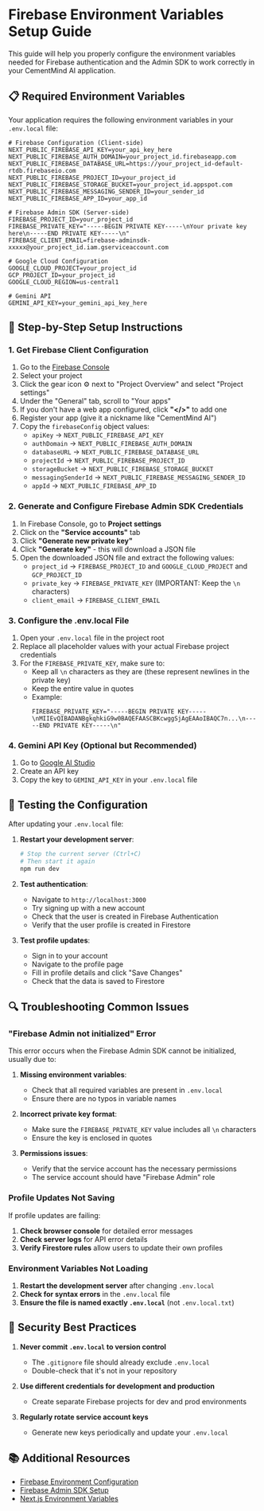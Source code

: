 # Firebase Environment Variables Setup Guide

This guide will help you properly configure the environment variables needed for Firebase authentication and the Admin SDK to work correctly in your CementMind AI application.

## 📋 Required Environment Variables

Your application requires the following environment variables in your `.env.local` file:

```env
# Firebase Configuration (Client-side)
NEXT_PUBLIC_FIREBASE_API_KEY=your_api_key_here
NEXT_PUBLIC_FIREBASE_AUTH_DOMAIN=your_project_id.firebaseapp.com
NEXT_PUBLIC_FIREBASE_DATABASE_URL=https://your_project_id-default-rtdb.firebaseio.com
NEXT_PUBLIC_FIREBASE_PROJECT_ID=your_project_id
NEXT_PUBLIC_FIREBASE_STORAGE_BUCKET=your_project_id.appspot.com
NEXT_PUBLIC_FIREBASE_MESSAGING_SENDER_ID=your_sender_id
NEXT_PUBLIC_FIREBASE_APP_ID=your_app_id

# Firebase Admin SDK (Server-side)
FIREBASE_PROJECT_ID=your_project_id
FIREBASE_PRIVATE_KEY="-----BEGIN PRIVATE KEY-----\nYour private key here\n-----END PRIVATE KEY-----\n"
FIREBASE_CLIENT_EMAIL=firebase-adminsdk-xxxxx@your_project_id.iam.gserviceaccount.com

# Google Cloud Configuration
GOOGLE_CLOUD_PROJECT=your_project_id
GCP_PROJECT_ID=your_project_id
GOOGLE_CLOUD_REGION=us-central1

# Gemini API
GEMINI_API_KEY=your_gemini_api_key_here
```

## 🔧 Step-by-Step Setup Instructions

### 1. Get Firebase Client Configuration

1. Go to the [Firebase Console](https://console.firebase.google.com/)
2. Select your project
3. Click the gear icon ⚙️ next to "Project Overview" and select "Project settings"
4. Under the "General" tab, scroll to "Your apps"
5. If you don't have a web app configured, click **"</>"** to add one
6. Register your app (give it a nickname like "CementMind AI")
7. Copy the `firebaseConfig` object values:
   - `apiKey` → `NEXT_PUBLIC_FIREBASE_API_KEY`
   - `authDomain` → `NEXT_PUBLIC_FIREBASE_AUTH_DOMAIN`
   - `databaseURL` → `NEXT_PUBLIC_FIREBASE_DATABASE_URL`
   - `projectId` → `NEXT_PUBLIC_FIREBASE_PROJECT_ID`
   - `storageBucket` → `NEXT_PUBLIC_FIREBASE_STORAGE_BUCKET`
   - `messagingSenderId` → `NEXT_PUBLIC_FIREBASE_MESSAGING_SENDER_ID`
   - `appId` → `NEXT_PUBLIC_FIREBASE_APP_ID`

### 2. Generate and Configure Firebase Admin SDK Credentials

1. In Firebase Console, go to **Project settings**
2. Click on the **"Service accounts"** tab
3. Click **"Generate new private key"**
4. Click **"Generate key"** - this will download a JSON file
5. Open the downloaded JSON file and extract the following values:
   - `project_id` → `FIREBASE_PROJECT_ID` and `GOOGLE_CLOUD_PROJECT` and `GCP_PROJECT_ID`
   - `private_key` → `FIREBASE_PRIVATE_KEY` (IMPORTANT: Keep the `\n` characters)
   - `client_email` → `FIREBASE_CLIENT_EMAIL`

### 3. Configure the .env.local File

1. Open your `.env.local` file in the project root
2. Replace all placeholder values with your actual Firebase project credentials
3. For the `FIREBASE_PRIVATE_KEY`, make sure to:
   - Keep all `\n` characters as they are (these represent newlines in the private key)
   - Keep the entire value in quotes
   - Example:
     ```env
     FIREBASE_PRIVATE_KEY="-----BEGIN PRIVATE KEY-----\nMIIEvQIBADANBgkqhkiG9w0BAQEFAASCBKcwggSjAgEAAoIBAQC7n...\n-----END PRIVATE KEY-----\n"
     ```

### 4. Gemini API Key (Optional but Recommended)

1. Go to [Google AI Studio](https://aistudio.google.com/)
2. Create an API key
3. Copy the key to `GEMINI_API_KEY` in your `.env.local` file

## 🧪 Testing the Configuration

After updating your `.env.local` file:

1. **Restart your development server**:

   ```bash
   # Stop the current server (Ctrl+C)
   # Then start it again
   npm run dev
   ```

2. **Test authentication**:

   - Navigate to `http://localhost:3000`
   - Try signing up with a new account
   - Check that the user is created in Firebase Authentication
   - Verify that the user profile is created in Firestore

3. **Test profile updates**:
   - Sign in to your account
   - Navigate to the profile page
   - Fill in profile details and click "Save Changes"
   - Check that the data is saved to Firestore

## 🔍 Troubleshooting Common Issues

### "Firebase Admin not initialized" Error

This error occurs when the Firebase Admin SDK cannot be initialized, usually due to:

1. **Missing environment variables**:

   - Check that all required variables are present in `.env.local`
   - Ensure there are no typos in variable names

2. **Incorrect private key format**:

   - Make sure the `FIREBASE_PRIVATE_KEY` value includes all `\n` characters
   - Ensure the key is enclosed in quotes

3. **Permissions issues**:
   - Verify that the service account has the necessary permissions
   - The service account should have "Firebase Admin" role

### Profile Updates Not Saving

If profile updates are failing:

1. **Check browser console** for detailed error messages
2. **Check server logs** for API error details
3. **Verify Firestore rules** allow users to update their own profiles

### Environment Variables Not Loading

1. **Restart the development server** after changing `.env.local`
2. **Check for syntax errors** in the `.env.local` file
3. **Ensure the file is named exactly `.env.local`** (not `.env.local.txt`)

## 🔐 Security Best Practices

1. **Never commit `.env.local` to version control**

   - The `.gitignore` file should already exclude `.env.local`
   - Double-check that it's not in your repository

2. **Use different credentials for development and production**

   - Create separate Firebase projects for dev and prod environments

3. **Regularly rotate service account keys**
   - Generate new keys periodically and update your `.env.local`

## 📚 Additional Resources

- [Firebase Environment Configuration](https://firebase.google.com/docs/functions/config-env)
- [Firebase Admin SDK Setup](https://firebase.google.com/docs/admin/setup)
- [Next.js Environment Variables](https://nextjs.org/docs/pages/building-your-application/configuring/environment-variables)
